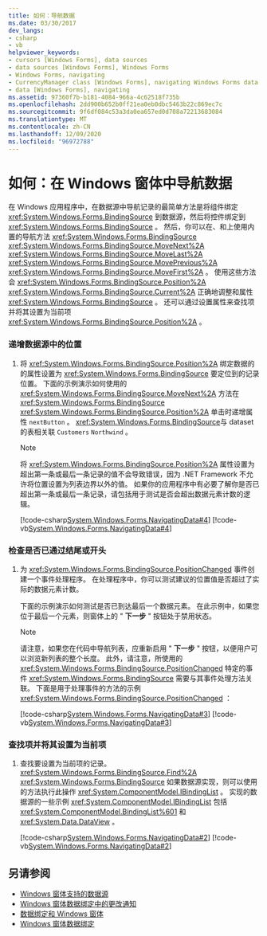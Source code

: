 ```yaml
---
title: 如何：导航数据
ms.date: 03/30/2017
dev_langs:
- csharp
- vb
helpviewer_keywords:
- cursors [Windows Forms], data sources
- data sources [Windows Forms], Windows Forms
- Windows Forms, navigating
- CurrencyManager class [Windows Forms], navigating Windows Forms data
- data [Windows Forms], navigating
ms.assetid: 97360f7b-b181-4084-966a-4c62518f735b
ms.openlocfilehash: 2dd900b652b0ff21ea0eb0dbc5463b22c869ec7c
ms.sourcegitcommit: 9f6df084c53a3da0ea657ed0d708a72213683084
ms.translationtype: MT
ms.contentlocale: zh-CN
ms.lasthandoff: 12/09/2020
ms.locfileid: "96972788"
---
```

# <a name="how-to-navigate-data-in-windows-forms"></a>如何：在 Windows 窗体中导航数据
在 Windows 应用程序中，在数据源中导航记录的最简单方法是将组件绑定 <xref:System.Windows.Forms.BindingSource> 到数据源，然后将控件绑定到 <xref:System.Windows.Forms.BindingSource> 。 然后，你可以在、和上使用内置的导航方法 <xref:System.Windows.Forms.BindingSource> <xref:System.Windows.Forms.BindingSource.MoveNext%2A> <xref:System.Windows.Forms.BindingSource.MoveLast%2A> <xref:System.Windows.Forms.BindingSource.MovePrevious%2A> <xref:System.Windows.Forms.BindingSource.MoveFirst%2A> 。 使用这些方法会 <xref:System.Windows.Forms.BindingSource.Position%2A> <xref:System.Windows.Forms.BindingSource.Current%2A> 正确地调整和属性 <xref:System.Windows.Forms.BindingSource> 。 还可以通过设置属性来查找项并将其设置为当前项 <xref:System.Windows.Forms.BindingSource.Position%2A> 。  
  
### <a name="to-increment-the-position-in-a-data-source"></a>递增数据源中的位置  
  
1. 将 <xref:System.Windows.Forms.BindingSource.Position%2A> 绑定数据的的属性设置为 <xref:System.Windows.Forms.BindingSource> 要定位到的记录位置。 下面的示例演示如何使用的 <xref:System.Windows.Forms.BindingSource.MoveNext%2A> 方法在 <xref:System.Windows.Forms.BindingSource> <xref:System.Windows.Forms.BindingSource.Position%2A> 单击时递增属性 `nextButton` 。 <xref:System.Windows.Forms.BindingSource>与 dataset 的表相关联 `Customers` `Northwind` 。  
  
    > [!NOTE]
    > 将 <xref:System.Windows.Forms.BindingSource.Position%2A> 属性设置为超出第一条或最后一条记录的值不会导致错误，因为 .NET Framework 不允许将位置设置为列表边界以外的值。 如果你的应用程序中有必要了解你是否已超出第一条或最后一条记录，请包括用于测试是否会超出数据元素计数的逻辑。  
  
     [!code-csharp[System.Windows.Forms.NavigatingData#4](~/samples/snippets/csharp/VS_Snippets_Winforms/System.Windows.Forms.NavigatingData/CS/Form1.cs#4)]
     [!code-vb[System.Windows.Forms.NavigatingData#4](~/samples/snippets/visualbasic/VS_Snippets_Winforms/System.Windows.Forms.NavigatingData/VB/Form1.vb#4)]  
  
### <a name="to-check-whether-you-have-passed-the-end-or-beginning"></a>检查是否已通过结尾或开头  
  
1. 为 <xref:System.Windows.Forms.BindingSource.PositionChanged> 事件创建一个事件处理程序。 在处理程序中，你可以测试建议的位置值是否超过了实际的数据元素计数。  
  
     下面的示例演示如何测试是否已到达最后一个数据元素。 在此示例中，如果您位于最后一个元素，则窗体上的 " **下一步** " 按钮处于禁用状态。  
  
    > [!NOTE]
    > 请注意，如果您在代码中导航列表，应重新启用 " **下一步** " 按钮，以便用户可以浏览新列表的整个长度。 此外，请注意，所使用的 <xref:System.Windows.Forms.BindingSource.PositionChanged> 特定的事件 <xref:System.Windows.Forms.BindingSource> 需要与其事件处理方法关联。 下面是用于处理事件的方法的示例 <xref:System.Windows.Forms.BindingSource.PositionChanged> ：  
  
     [!code-csharp[System.Windows.Forms.NavigatingData#3](~/samples/snippets/csharp/VS_Snippets_Winforms/System.Windows.Forms.NavigatingData/CS/Form1.cs#3)]
     [!code-vb[System.Windows.Forms.NavigatingData#3](~/samples/snippets/visualbasic/VS_Snippets_Winforms/System.Windows.Forms.NavigatingData/VB/Form1.vb#3)]  
  
### <a name="to-find-an-item-and-set-it-as-the-current-item"></a>查找项并将其设置为当前项  
  
1. 查找要设置为当前项的记录。 <xref:System.Windows.Forms.BindingSource.Find%2A> <xref:System.Windows.Forms.BindingSource> 如果数据源实现，则可以使用的方法执行此操作 <xref:System.ComponentModel.IBindingList> 。 实现的数据源的一些示例 <xref:System.ComponentModel.IBindingList> 包括 <xref:System.ComponentModel.BindingList%601> 和 <xref:System.Data.DataView> 。  
  
     [!code-csharp[System.Windows.Forms.NavigatingData#2](~/samples/snippets/csharp/VS_Snippets_Winforms/System.Windows.Forms.NavigatingData/CS/Form1.cs#2)]
     [!code-vb[System.Windows.Forms.NavigatingData#2](~/samples/snippets/visualbasic/VS_Snippets_Winforms/System.Windows.Forms.NavigatingData/VB/Form1.vb#2)]  
  
## <a name="see-also"></a>另请参阅

- [Windows 窗体支持的数据源](data-sources-supported-by-windows-forms.md)
- [Windows 窗体数据绑定中的更改通知](change-notification-in-windows-forms-data-binding.md)
- [数据绑定和 Windows 窗体](data-binding-and-windows-forms.md)
- [Windows 窗体数据绑定](windows-forms-data-binding.md)
